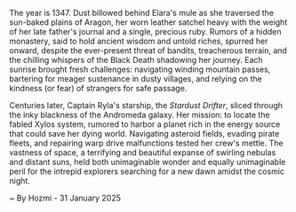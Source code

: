 
The year is 1347.  Dust billowed behind Elara's mule as she traversed the sun-baked plains of Aragon, her worn leather satchel heavy with the weight of her late father's journal and a single, precious ruby.  Rumors of a hidden monastery, said to hold ancient wisdom and untold riches, spurred her onward, despite the ever-present threat of bandits, treacherous terrain, and the chilling whispers of the Black Death shadowing her journey.  Each sunrise brought fresh challenges: navigating winding mountain passes, bartering for meager sustenance in dusty villages, and relying on the kindness (or fear) of strangers for safe passage.

Centuries later, Captain Ryla's starship, the *Stardust Drifter*, sliced through the inky blackness of the Andromeda galaxy.  Her mission: to locate the fabled Xylos system, rumored to harbor a planet rich in the energy source that could save her dying world.  Navigating asteroid fields, evading pirate fleets, and repairing warp drive malfunctions tested her crew's mettle.  The vastness of space, a terrifying and beautiful expanse of swirling nebulas and distant suns, held both unimaginable wonder and equally unimaginable peril for the intrepid explorers searching for a new dawn amidst the cosmic night.

~ By Hozmi - 31 January 2025
